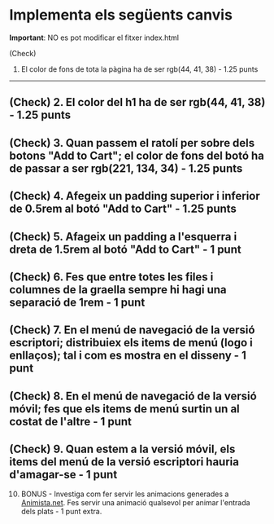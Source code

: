 # Implementa els següents canvis

**Important**: NO es pot modificar el fitxer index.html

(Check)
1. El color de fons de tota la pàgina ha de ser rgb(44, 41, 38) - 1.25 punts
---------
(Check)
2. El color del h1 ha de ser rgb(44, 41, 38) - 1.25 punts
---------
(Check)
3. Quan passem el ratolí per sobre dels botons "Add to Cart"; el color de fons del botó ha de passar a ser rgb(221, 134, 34) - 1.25 punts
---------
(Check)
 4. Afegeix un padding superior i inferior de 0.5rem al botó "Add to Cart" - 1.25 punts
---------
(Check)
5. Afageix un padding a l'esquerra i dreta de 1.5rem al botó "Add to Cart" - 1 punt
---------
(Check) 
6. Fes que entre totes les files i columnes de la graella sempre hi hagi una separació de 1rem - 1 punt
---------
(Check) 
7. En el menú de navegació de la versió escriptori; distribuiex els items de menú (logo i enllaços); tal i com es mostra en el disseny - 1 punt
---------
(Check) 
8. En el menú de navegació de la versió móvil; fes que els items de menú surtin un al costat de l'altre - 1 punt
---------
(Check) 
9. Quan estem a la versió móvil, els items del menú de la versió escriptori hauria d'amagar-se - 1 punt
---------
10. BONUS - Investiga com fer servir les animacions generades a [Animista.net](https://animista.net/play/entrances/roll-in). Fes servir una animació qualsevol per animar l'entrada dels plats - 1 punt extra.
